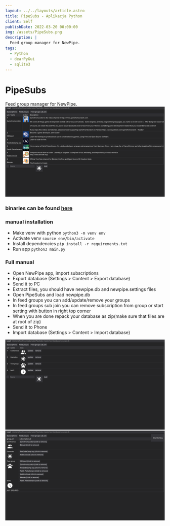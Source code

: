```yaml
---
layout: ../../layouts/article.astro
title: PipeSubs - Aplikacja Python
client: Self
publishDate: 2022-03-20 00:00:00
img: /assets/PipeSubs.png
description: |
  Feed group manager for NewPipe.
tags:
  - Python
  - dearPyGui
  - sqlite3
---
```


# PipeSubs

Feed group manager for NewPipe.
![Subs](/assets/PipeSubs.png)

### binaries can be found [here](https://github.com/kifner-mateusz/PipeSubs/releases)

### manual installation

- Make venv with python `python3 -m venv env`
- Activate venv `source env/bin/activate`
- Install dependencies `pip install -r requirements.txt`
- Run app `python3 main.py`

### Full manual

- Open NewPipe app, import subscriptions
- Export database (Settings > Content > Export database)
- Send it to PC
- Extract files, you should have newpipe.db and newpipe.settings files
- Open PipeSubs and load newpipe.db
- In feed groups you can add/update/remove your groups
- In feed groups sub join you can remove subscription from group or start serting with button in right top corner
- When you are done repack your database as zip(make sure that files are at root of zip)
- Send it to Phone
- Import database (Settings > Content > Import database)

![Subs](/assets/PipeSubs2.png)
![Subs](/assets/PipeSubs3.png)
